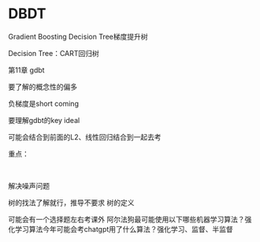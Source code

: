 # DBDT

Gradient Boosting Decision Tree梯度提升树

Decision Tree：CART回归树







第11章 gdbt 

要了解的概念性的偏多

负梯度是short coming 

要理解gdbt的key ideal

可能会结合到前面的L2、线性回归结合到一起去考

重点：

​       

解决噪声问题

树的找法了解就行，推导不要求 树的定义

 

可能会有一个选择题左右考课外 阿尔法狗最可能使用以下哪些机器学习算法？强化学习算法今年可能会考chatgpt用了什么算法？强化学习、监督、半监督